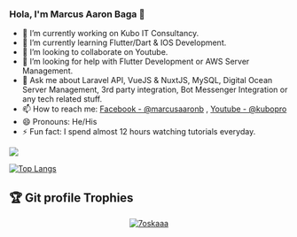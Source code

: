### Hola, I'm Marcus Aaron Baga 👋

- 🔭 I’m currently working on Kubo IT Consultancy.
- 🌱 I’m currently learning Flutter/Dart & IOS Development.
- 👯 I’m looking to collaborate on Youtube.
- 🤔 I’m looking for help with Flutter Development or AWS Server Management.
- 💬 Ask me about Laravel API, VueJS & NuxtJS, MySQL, Digital Ocean Server Management, 3rd party integration, Bot Messenger Integration or any tech related stuff.
- 📫 How to reach me: [Facebook - @marcusaaronb](https://www.facebook.com/marcusaaronb) , [Youtube - @kubopro](https://www.youtube.com/channel/UCT0FMRqjq5BSLgVVB5D-8BQ)
- 😄 Pronouns: He/His
- ⚡ Fun fact: I spend almost 12 hours watching tutorials everyday.

<img src="https://github-readme-stats.vercel.app/api?username=marcusaaronb&&show_icons=true&title_color=ffffff&icon_color=bb2acf&text_color=daf7dc&bg_color=191919" />

[![Top Langs](https://github-readme-stats.vercel.app/api/top-langs/?username=marcusaaronb&layout=compact)](https://github.com/anuraghazra/github-readme-stats)

## :trophy: Git profile Trophies

<p align="center"> <a href="https://github.com/ryo-ma/github-profile-trophy"><img src="https://github-profile-trophy.vercel.app/?username=marcusaaronb&layout=compact&theme=algolia" alt="7oskaaa" /></a> </p>
